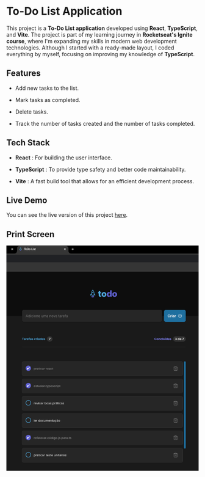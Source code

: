 # To-Do List Application 
This project is a **To-Do List application**  developed using **React**, **TypeScript**, and **Vite**. The project is part of my learning journey in **Rocketseat's Ignite course**, where I'm expanding my skills in modern web development technologies. Although I started with a ready-made layout, I coded everything by myself, focusing on improving my knowledge of **TypeScript**.

## Features 

- Add new tasks to the list.

- Mark tasks as completed.

- Delete tasks.

- Track the number of tasks created and the number of tasks completed.

## Tech Stack 
 
- **React** : For building the user interface.
 
- **TypeScript** : To provide type safety and better code maintainability.
 
- **Vite** : A fast build tool that allows for an efficient development process.

## Live Demo
You can see the live version of this project [here](https://vitor-martini.github.io/to-do-list).

## Print Screen
![Home Page](./src/assets/home-page.png)